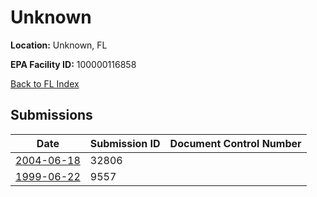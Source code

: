 # Unknown

**Location:** Unknown, FL

**EPA Facility ID:** 100000116858

[Back to FL Index](../../index.md)

## Submissions

| Date | Submission ID | Document Control Number |
|------|--------------|-------------------------|
| [2004-06-18](submissions/32806.md) | 32806 |  |
| [1999-06-22](submissions/9557.md) | 9557 |  |
